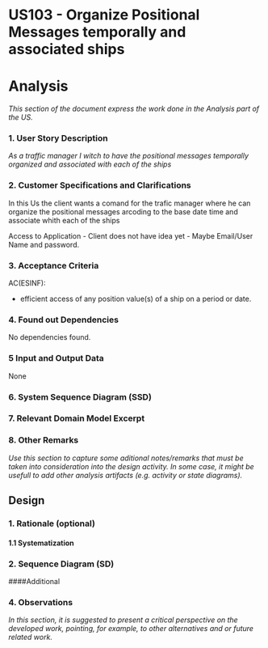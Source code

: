 # US103 - Organize Positional Messages temporally and associated ships

# Analysis

*This section of the document express the work done in the Analysis part of the US.*

### 1. User Story Description  

*As a traffic manager I witch to have the positional messages temporally organized and associated with each of the ships*


### 2. Customer Specifications and Clarifications

In this Us the client wants a comand for the trafic manager where he can organize the positional messages arcoding to the base date time and associate whith each of the ships

Access to Application - Client does not have idea yet - Maybe Email/User Name and password.



### 3. Acceptance Criteria


AC(ESINF):
* efficient access of any position value(s) of a ship on a period or date.

### 4. Found out Dependencies

No dependencies found.

### 5 Input and Output Data

None

### 6. System Sequence Diagram (SSD)



### 7. Relevant Domain Model Excerpt



### 8. Other Remarks
*Use this section to capture some aditional notes/remarks that must be taken into consideration into the design activity. In some case, it might be usefull to add other analysis artifacts (e.g. activity or state diagrams).*

## Design

### 1. Rationale (optional)


#### 1.1 Systematization

### 2. Sequence Diagram (SD)

####Additional


### 4. Observations

*In this section, it is suggested to present a critical perspective on the developed work, pointing, for example, to other alternatives and or future related work.*
